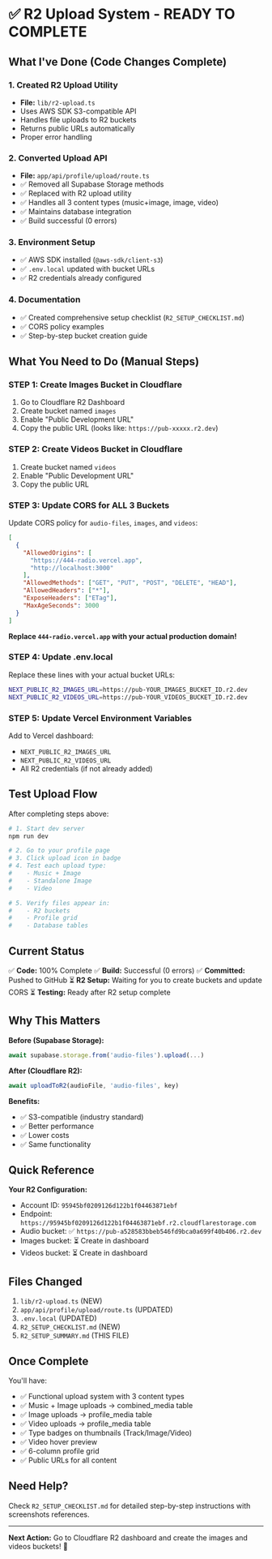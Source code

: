 # ✅ R2 Upload System - READY TO COMPLETE

## What I've Done (Code Changes Complete)

### 1. Created R2 Upload Utility
- **File:** `lib/r2-upload.ts`
- Uses AWS SDK S3-compatible API
- Handles file uploads to R2 buckets
- Returns public URLs automatically
- Proper error handling

### 2. Converted Upload API
- **File:** `app/api/profile/upload/route.ts`
- ✅ Removed all Supabase Storage methods
- ✅ Replaced with R2 upload utility
- ✅ Handles all 3 content types (music+image, image, video)
- ✅ Maintains database integration
- ✅ Build successful (0 errors)

### 3. Environment Setup
- ✅ AWS SDK installed (`@aws-sdk/client-s3`)
- ✅ `.env.local` updated with bucket URLs
- ✅ R2 credentials already configured

### 4. Documentation
- ✅ Created comprehensive setup checklist (`R2_SETUP_CHECKLIST.md`)
- ✅ CORS policy examples
- ✅ Step-by-step bucket creation guide

## What You Need to Do (Manual Steps)

### STEP 1: Create Images Bucket in Cloudflare
1. Go to Cloudflare R2 Dashboard
2. Create bucket named `images`
3. Enable "Public Development URL"
4. Copy the public URL (looks like: `https://pub-xxxxx.r2.dev`)

### STEP 2: Create Videos Bucket in Cloudflare
1. Create bucket named `videos`
2. Enable "Public Development URL"
3. Copy the public URL

### STEP 3: Update CORS for ALL 3 Buckets
Update CORS policy for `audio-files`, `images`, and `videos`:

```json
[
  {
    "AllowedOrigins": [
      "https://444-radio.vercel.app",
      "http://localhost:3000"
    ],
    "AllowedMethods": ["GET", "PUT", "POST", "DELETE", "HEAD"],
    "AllowedHeaders": ["*"],
    "ExposeHeaders": ["ETag"],
    "MaxAgeSeconds": 3000
  }
]
```

**Replace `444-radio.vercel.app` with your actual production domain!**

### STEP 4: Update .env.local
Replace these lines with your actual bucket URLs:

```bash
NEXT_PUBLIC_R2_IMAGES_URL=https://pub-YOUR_IMAGES_BUCKET_ID.r2.dev
NEXT_PUBLIC_R2_VIDEOS_URL=https://pub-YOUR_VIDEOS_BUCKET_ID.r2.dev
```

### STEP 5: Update Vercel Environment Variables
Add to Vercel dashboard:
- `NEXT_PUBLIC_R2_IMAGES_URL`
- `NEXT_PUBLIC_R2_VIDEOS_URL`
- All R2 credentials (if not already added)

## Test Upload Flow

After completing steps above:

```bash
# 1. Start dev server
npm run dev

# 2. Go to your profile page
# 3. Click upload icon in badge
# 4. Test each upload type:
#    - Music + Image
#    - Standalone Image
#    - Video

# 5. Verify files appear in:
#    - R2 buckets
#    - Profile grid
#    - Database tables
```

## Current Status

✅ **Code:** 100% Complete
✅ **Build:** Successful (0 errors)
✅ **Committed:** Pushed to GitHub
⏳ **R2 Setup:** Waiting for you to create buckets and update CORS
⏳ **Testing:** Ready after R2 setup complete

## Why This Matters

**Before (Supabase Storage):**
```typescript
await supabase.storage.from('audio-files').upload(...)
```

**After (Cloudflare R2):**
```typescript
await uploadToR2(audioFile, 'audio-files', key)
```

**Benefits:**
- ✅ S3-compatible (industry standard)
- ✅ Better performance
- ✅ Lower costs
- ✅ Same functionality

## Quick Reference

**Your R2 Configuration:**
- Account ID: `95945bf0209126d122b1f04463871ebf`
- Endpoint: `https://95945bf0209126d122b1f04463871ebf.r2.cloudflarestorage.com`
- Audio bucket: ✅ `https://pub-a528583bbeb546fd9bca0a699f40b406.r2.dev`
- Images bucket: ⏳ Create in dashboard
- Videos bucket: ⏳ Create in dashboard

## Files Changed
1. `lib/r2-upload.ts` (NEW)
2. `app/api/profile/upload/route.ts` (UPDATED)
3. `.env.local` (UPDATED)
4. `R2_SETUP_CHECKLIST.md` (NEW)
5. `R2_SETUP_SUMMARY.md` (THIS FILE)

## Once Complete

You'll have:
- ✅ Functional upload system with 3 content types
- ✅ Music + Image uploads → combined_media table
- ✅ Image uploads → profile_media table
- ✅ Video uploads → profile_media table
- ✅ Type badges on thumbnails (Track/Image/Video)
- ✅ Video hover preview
- ✅ 6-column profile grid
- ✅ Public URLs for all content

## Need Help?

Check `R2_SETUP_CHECKLIST.md` for detailed step-by-step instructions with screenshots references.

---

**Next Action:** Go to Cloudflare R2 dashboard and create the images and videos buckets! 🚀
